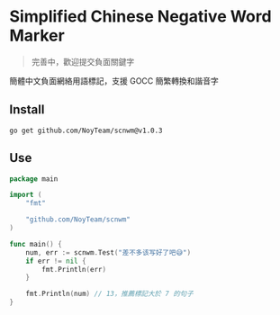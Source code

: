 # Simplified Chinese Negative Word Marker

> 完善中，歡迎提交負面關鍵字

簡體中文負面網絡用語標記，支援 GOCC 簡繁轉換和諧音字

## Install

```
go get github.com/NoyTeam/scnwm@v1.0.3
```

## Use

```go
package main

import (
    "fmt"

    "github.com/NoyTeam/scnwm"
)

func main() {
    num, err := scnwm.Test("差不多该写好了吧😅")
    if err != nil {
        fmt.Println(err)
    }

    fmt.Println(num) // 13，推薦標記大於 7 的句子
}
```